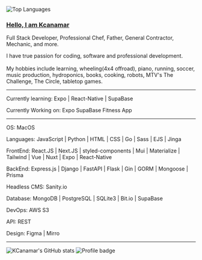 ![Top Languages](https://github-readme-stats.vercel.app/api/top-langs/?username=kcanamar&langs_count=10&theme=nord&layout=compact&count_private=true)
### [Hello, I am Kcanamar](https://kylecanamar-portfolio.vercel.app/)

Full Stack Developer, Professional Chef, Father, General Contractor, Mechanic, and more.

I have true passion for coding, software and professional development. <br><br>My hobbies include learning, wheeling(4x4 offroad), piano, running, soccer, music production, hydroponics, books, cooking, robots, MTV's The Challenge, The Circle, tabletop games.

---

Currently learning: Expo | React-Native | SupaBase

Currently Working on: Expo SupaBase Fitness App

---

OS: MacOS

Languages: JavaScript | Python | HTML | CSS | Go | Sass | EJS | Jinga

FrontEnd: React.JS | Next.JS | styled-components | Mui | Materialize | Tailwind | Vue | Nuxt | Expo | React-Native

BackEnd: Express.js | Django | FastAPI | Flask | Gin | GORM | Mongoose | Prisma

Headless CMS: Sanity.io

Database: MongoDB | PostgreSQL | SQLite3 | Bit.io | SupaBase

DevOps: AWS S3 

API: REST 

Design: Figma | Mirro

---


![KCanamar's GitHub stats](https://github-readme-stats.vercel.app/api?username=kcanamar&show_icons=true&theme=nord&count_private=true)
![Profile badge](https://www.codewars.com/users/kcanamar/badges/small)

